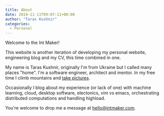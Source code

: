 ```yaml
---
title: About
date: 2019-11-11T09:07:11+00:00
author: "Taras Kushnir"
categories:
  - Personal
---
```


Welcome to the Int Maker!

This website is another iteration of developing my personal website, engineering blog and my CV, this time combined in one.

My name is Taras Kushnir, originally I'm from Ukraine but I called many places "home". I'm a software engineer, architect and mentor. In my free time I climb mountains and [take pictures](https://500px.com/tkushnir).

Occasionally I blog about my experience (or lack of one) with machine learning, cloud, desktop software, electonics, vim vs emacs, orchestrating distributed computations and handling highload.

You're welcome to drop me a message at <a href="#" class="decorrated"
data-s="."
data-d="intmaker"
data-n="ktar"
data-t="com"
data-m="xxmxaxixlxtoxx:x"
data-a="&#x40;"
onclick="window.location.href = this.dataset.m.replace(/x/g,'') + this.dataset.n + this.dataset.a + this.dataset.d + this.dataset.s + this.dataset.t; return false;"><span class="upped">hello@intmaker.com</span></a>.

